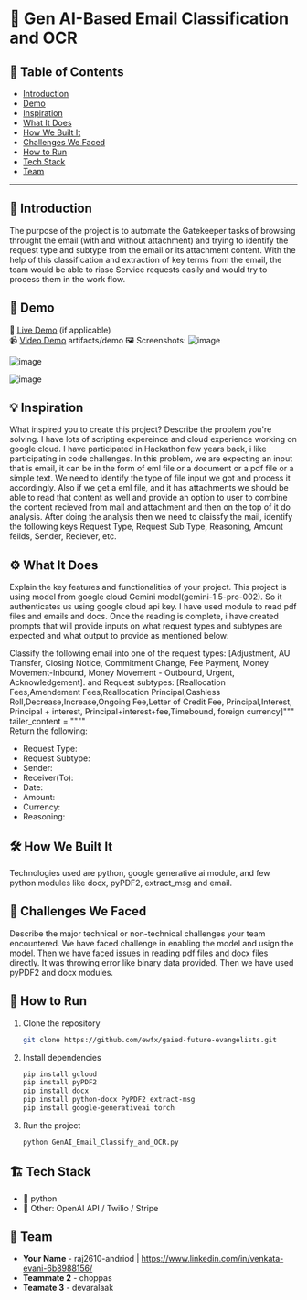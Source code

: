 # 🚀 Gen AI-Based Email Classification and OCR

## 📌 Table of Contents
- [Introduction](#introduction)
- [Demo](#demo)
- [Inspiration](#inspiration)
- [What It Does](#what-it-does)
- [How We Built It](#how-we-built-it)
- [Challenges We Faced](#challenges-we-faced)
- [How to Run](#how-to-run)
- [Tech Stack](#tech-stack)
- [Team](#team)

---

## 🎯 Introduction
The purpose of the project is to automate the Gatekeeper tasks of browsing throught the email (with and without attachment) and trying to identify the request type and subtype from the email or its attachment content. With the help of this classification and extraction of key terms from the email, the team would be able to riase Service requests easily and would try to process them in the work flow.
## 🎥 Demo
🔗 [Live Demo](#) (if applicable)  
📹 [Video Demo](#) artifacts/demo 
🖼️ Screenshots:
![image](https://github.com/user-attachments/assets/9752a257-1508-4c0a-8f4f-6e6a205a55bb)

![image](https://github.com/user-attachments/assets/c8c4fc85-d375-4232-b3d4-5434aca92110)

![image](https://github.com/user-attachments/assets/6273864e-9645-42ec-b3dc-510c16bf5ae6)


## 💡 Inspiration
What inspired you to create this project? Describe the problem you're solving.
I have lots of scripting expereince and cloud experience working on google cloud. I have participated in Hackathon few years back, i like participating in code challenges. 
In this problem, we are expecting an input that is email, it can be in the form of eml file or a document or a pdf file or a simple text. 
We need to identify the type of file input we got and process it accordingly. Also if we get a eml file, and it has attachments we should be able to read that content as well and provide an option to user to combine the content recieved from mail and attachment and then on the top of it do analysis. After doing the analysis then we need to claissfy the mail, identify the following keys
Request Type, Request Sub Type, Reasoning, Amount feilds, Sender, Reciever, etc.

## ⚙️ What It Does
Explain the key features and functionalities of your project.
This project is using model from google cloud Gemini model(gemini-1.5-pro-002). So it authenticates us using google cloud api key.  I have used module to read pdf files and emails and docs. Once the reading is complete, i have created prompts that will provide inputs on what request types and subtypes are expected and what output to provide as mentioned below:

Classify the following email into one of the request types:
[Adjustment, AU Transfer, Closing Notice, Commitment Change, Fee Payment, Money Movement-Inbound, Money Movement - Outbound, Urgent, Acknowledgement].
and Request subtypes:
[Reallocation Fees,Amendement Fees,Reallocation Principal,Cashless Roll,Decrease,Increase,Ongoing Fee,Letter of Credit Fee, Principal,Interest, 
Principal + interest, Principal+interest+fee,Timebound, foreign currency]"""
        tailer_content = """"         
Return the following:
- Request Type:
- Request Subtype:
- Sender:
- Receiver(To):
- Date:
- Amount:
- Currency:
- Reasoning:

## 🛠️ How We Built It
Technologies used are python, google generative ai module, and few python modules like docx, pyPDF2, extract_msg and email.
## 🚧 Challenges We Faced
Describe the major technical or non-technical challenges your team encountered.
We have faced challenge in enabling the model and usign the model. Then we have faced issues in reading pdf files and docx files directly. It was throwing error like binary data provided. Then we have used pyPDF2 and docx modules.

## 🏃 How to Run
1. Clone the repository  
   ```sh
   git clone https://github.com/ewfx/gaied-future-evangelists.git
   ```
2. Install dependencies  
   ```sh
   pip install gcloud
   pip install pyPDF2
   pip install docx
   pip install python-docx PyPDF2 extract-msg
   pip install google-generativeai torch
   
   ```
3. Run the project  
   ```sh
   python GenAI_Email_Classify_and_OCR.py
   ```

## 🏗️ Tech Stack
- 🔹 python
- 🔹 Other: OpenAI API / Twilio / Stripe

## 👥 Team
- **Your Name** - raj2610-andriod  | https://www.linkedin.com/in/venkata-evani-6b8988156/
- **Teammate 2** - choppas
- **Teamate 3** - devaralaak
